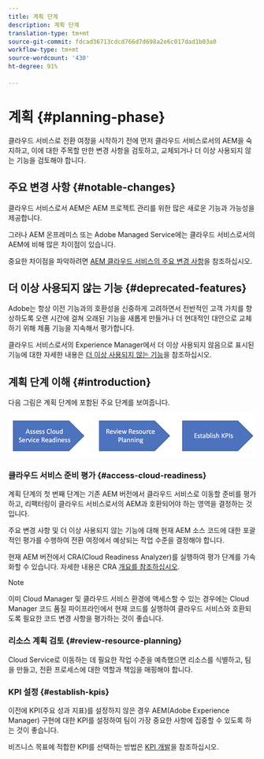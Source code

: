 ```yaml
---
title: 계획 단계
description: 계획 단계
translation-type: tm+mt
source-git-commit: fdcad36713cdcd766d7d698a2e6c017dad1b03a0
workflow-type: tm+mt
source-wordcount: '430'
ht-degree: 91%

---
```



# 계획 {#planning-phase}

클라우드 서비스로 전환 여정을 시작하기 전에 먼저 클라우드 서비스로서의 AEM을 숙지하고, 이에 대한 주목할 만한 변경 사항을 검토하고, 교체되거나 더 이상 사용되지 않는 기능을 검토해야 합니다.

## 주요 변경 사항 {#notable-changes}

클라우드 서비스로서 AEM은 AEM 프로젝트 관리를 위한 많은 새로운 기능과 가능성을 제공합니다.

그러나 AEM 온프레미스 또는 Adobe Managed Service에는 클라우드 서비스로서의 AEM에 비해 많은 차이점이 있습니다.

중요한 차이점을 파악하려면 [AEM 클라우드 서비스의 주요 변경 사항](https://docs.adobe.com/content/help/ko-KR/experience-manager-cloud-service/release-notes/aem-cloud-changes.html)을 참조하십시오.

## 더 이상 사용되지 않는 기능 {#deprecated-features}

Adobe는 항상 이전 기능과의 호환성을 신중하게 고려하면서 전반적인 고객 가치를 향상하도록 오랜 시간에 걸쳐 오래된 기능을 새롭게 만들거나 더 현대적인 대안으로 교체하기 위해 제품 기능을 지속해서 평가합니다.

클라우드 서비스로서의 Experience Manager에서 더 이상 사용되지 않음으로 표시된 기능에 대한 자세한 내용은 [더 이상 사용되지 않는 기능](https://docs.adobe.com/content/help/ko-KR/experience-manager-cloud-service/release-notes/deprecated-removed-features.html#deprecated-features)을 참조하십시오.

## 계획 단계 이해 {#introduction}

다음 그림은 계획 단계에 포함된 주요 단계를 보여줍니다.

![이미지](/help/move-to-cloud-service/assets/planning-phaseimg1.png)

### 클라우드 서비스 준비 평가 {#access-cloud-readiness}

계획 단계의 첫 번째 단계는 기존 AEM 버전에서 클라우드 서비스로 이동할 준비를 평가하고, 리팩터링이 클라우드 서비스로서의 AEM과 호환되어야 하는 영역을 결정하는 것입니다.

주요 변경 사항 및 더 이상 사용되지 않는 기능에 대해 현재 AEM 소스 코드에 대한 포괄적인 평가를 수행하여 전환 여정에서 예상되는 작업 수준을 결정해야 합니다.

현재 AEM 버전에서 CRA(Cloud Readiness Analyzer)를 실행하여 평가 단계를 가속화할 수 있습니다. 자세한 내용은 CRA [개요를 참조하십시오](https://docs.adobe.com/content/help/en/experience-manager-cloud-service/moving/cloud-migration/cloud-readiness-analyzer/overview-cloud-readiness-analyzer.html).

>[!NOTE]
>이미 Cloud Manager 및 클라우드 서비스 환경에 액세스할 수 있는 경우에는 Cloud Manager 코드 품질 파이프라인에서 현재 코드를 실행하여 클라우드 서비스와 호환되도록 필요한 코드 변경 사항을 평가하는 것이 좋습니다.

### 리소스 계획 검토 {#review-resource-planning}

Cloud Service로 이동하는 데 필요한 작업 수준을 예측했으면 리소스를 식별하고, 팀을 만들고, 전환 프로세스에 대한 역할과 책임을 매핑해야 합니다.

### KPI 설정 {#establish-kpis}

이전에 KPI(주요 성과 지표)를 설정하지 않은 경우 AEM(Adobe Experience Manager) 구현에 대한 KPI를 설정하여 팀이 가장 중요한 사항에 집중할 수 있도록 하는 것이 좋습니다.

비즈니스 목표에 적합한 KPI를 선택하는 방법은 [KPI 개발](https://guided.adobe.com/welcome/aem/part6.html)을 참조하십시오.


